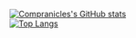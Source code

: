 [![Compranicles's GitHub stats](https://github-readme-stats.vercel.app/api?username=compranicles)](https://github.com/anuraghazra/github-readme-stats)
</br>
[![Top Langs](https://github-readme-stats.vercel.app/api/top-langs/?username=compranicles&langs_count=8)](https://github.com/anuraghazra/github-readme-stats)
